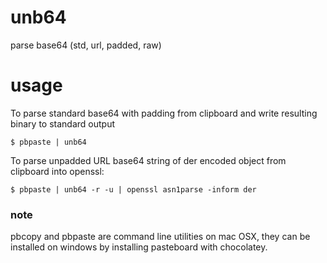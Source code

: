 # unb64
parse base64 (std, url, padded, raw)

# usage

To parse standard base64 with padding from clipboard and write resulting binary to standard output
```
$ pbpaste | unb64
```

To parse unpadded URL base64 string of der encoded object from clipboard into openssl:
```
$ pbpaste | unb64 -r -u | openssl asn1parse -inform der
```

### note
pbcopy and pbpaste are command line utilities on mac OSX, they can be installed on windows by installing pasteboard with chocolatey.
